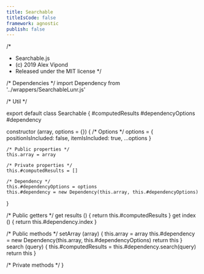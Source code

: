 ```yaml
---
title: Searchable
titleIsCode: false
framework: agnostic
publish: false
---
```


/*
 * Searchable.js
 * (c) 2019 Alex Vipond
 * Released under the MIT license
 */

/* Dependencies */
import Dependency from '../wrappers/SearchableLunr.js'

/* Util */

export default class Searchable {
  #computedResults
  #dependencyOptions
  #dependency

  constructor (array, options = {}) {
    /* Options */
    options = {
      positionIsIncluded: false,
      itemIsIncluded: true,
      ...options
    }

    /* Public properties */
    this.array = array

    /* Private properties */
    this.#computedResults = []

    /* Dependency */
    this.#dependencyOptions = options
    this.#dependency = new Dependency(this.array, this.#dependencyOptions)
  }

  /* Public getters */
  get results () {
    return this.#computedResults
  }
  get index () {
    return this.#dependency.index
  }

  /* Public methods */
  setArray (array) {
    this.array = array
    this.#dependency = new Dependency(this.array, this.#dependencyOptions)
    return this
  }
  search (query) {
    this.#computedResults = this.#dependency.search(query)
    return this
  }

  /* Private methods */
}
